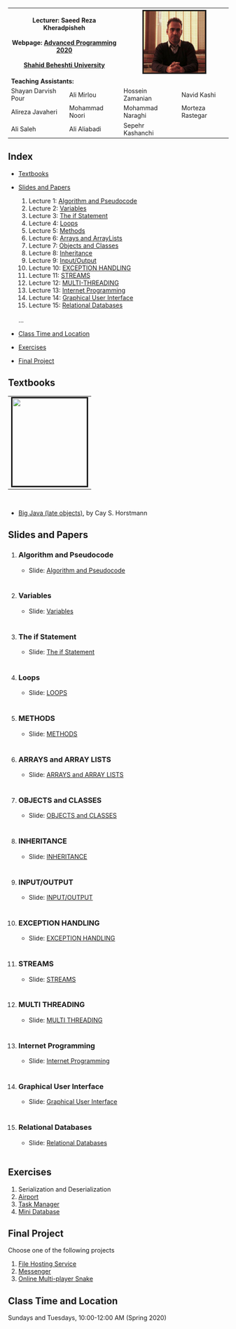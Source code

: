 
<table>
  <tr>
    <th colspan="2">
      <span style="font-weight:bold">Lecturer: </span>
      <span>Saeed Reza Kheradpisheh</span>
      <br><br>
      <span style="font-weight:bold">Webpage:</span> 
      <a href="https://srkh.github.io/AP-CS-SBU/">Advanced Programming 2020</a> 
      <br><br>
      <a href="http://en.sbu.ac.ir/">Shahid Beheshti University</a>
    </th>
    <th colspan="2"><img src="./images/SRKH.jpg" alt="" border='3' height='140' width='140'/></th>
  </tr>
  <tr>
    <td colspan="4"><span style="font-weight:bold">Teaching Assistants:</span></td>
  </tr>
  <tr>
    <td>Shayan Darvish Pour</td>
    <td>Ali Mirlou</td>
    <td>Hossein Zamanian</td>
    <td>Navid Kashi</td>
  </tr>
  <tr>
    <td>Alireza Javaheri</td>
    <td>Mohammad Noori</td>
    <td>Mohammad Naraghi</td>
    <td>Morteza Rastegar</td>
  </tr>
   <tr>
   <td>Ali Saleh</td>
    <td>Ali Aliabadi</td>
    <td>Sepehr Kashanchi</td>
  </tr>
</table>

## Index
- [Textbooks](#textbooks)
- [Slides and Papers](#Slides-and-Papers)
  1. Lecture 1: [Algorithm and  Pseudocode](#Algorithm-and-Pseudocode)
  2. Lecture 2: [Variables](#variables)
  3. Lecture 3: [The if Statement](#The-if-Statement)
  4. Lecture 4: [Loops](#loops)
  5. Lecture 5: [Methods](#METHODS)
  6. Lecture 6: [Arrays and ArrayLists](#ARRAYS-and-ARRAY-LISTS)
  7. Lecture 7: [Objects and Classes](#OBJECTS-and-CLASSES)
  8. Lecture 8: [Inheritance](#INHERITANCE)
  9. Lecture 9: [Input/Output](#INPUT_OUTPUT)
  10. Lecture 10: [EXCEPTION HANDLING](#EXCEPTION_HANDLING)
  11. Lecture 11: [STREAMS](#STREAMS)
  12. Lecture 12: [MULTI-THREADING](#MULTI_THREADING)
  13. Lecture 13: [Internet Programming](#Internet_Programming)
  14. Lecture 14: [Graphical User Interface](#Graphical_User_Interface)
  15. Lecture 15: [Relational Databases](#Relational_DataBases)
  <br>
  ...

- [Class Time and Location](#Class-Time-and-Location)
 
- [Exercises](#exercises)

- [Final Project](#Final_Project)


## Textbooks

<table class="tg">
  <tr>
    <td class="tg-0lax"><img src=".\images\book\big_java.png" alt="" border='3' height='200' width='170' /></td>
  </tr>
</table>

<br>

* [Big Java (late objects)](https://www.wiley.com/en-gb/Big+Java%3A+Late+Objects%2C+1st+Edition-p-9781118087886), by Cay S. Horstmann

## <a name="Slides-and-Papers"></a>Slides and Papers

1. ### <a name="Algorithm-and-Pseudocode"></a>Algorithm and Pseudocode

    - Slide: [Algorithm and  Pseudocode ](./slides/Lecture_1.pdf)
    <br>

2. ### <a name="variables"></a>  Variables
  
   - Slide: [Variables ](./slides/Lecture_02.pdf)  
   <br>
 
3. ### <a name="The-if-Statement"></a>The if Statement

   - Slide: [The if Statement](./slides/Lecture_03.pdf)  <br>
    <br>

4. ### <a name="loops"></a>Loops

   - Slide: [LOOPS](./slides/Lecture_04.pdf) 
   <br>

5. ### <a name="METHODS"></a>METHODS  
   
   - Slide: [METHODS](./slides/Lecture_05.pdf)  <br>
   <br>
 
6. ###  <a name="ARRAYS-and-ARRAY-LISTS"></a>ARRAYS and ARRAY LISTS

   - Slide: [ARRAYS and ARRAY LISTS](./slides/Lecture_06.pdf) 
    <br>

7. ###  <a name="OBJECTS-and-CLASSES"></a>OBJECTS and CLASSES

    - Slide: [OBJECTS and CLASSES](./slides/Lecture_07.pdf)
    <br>
    
8. ### <a name="INHERITANCE"></a>INHERITANCE
    - Slide: [INHERITANCE](./slides/Lecture_08.pdf)
    <br>

9. ### <a name="INPUT_OUTPUT"></a>INPUT/OUTPUT
    - Slide: [INPUT/OUTPUT](./slides/Lecture_09.pdf)
    <br>
    
10. ### <a name="INPUT_OUTPUT"></a>EXCEPTION HANDLING
    - Slide: [EXCEPTION HANDLING](./slides/Lecture_10.pdf)
    <br>

11. ### <a name="INPUT_OUTPUT"></a>STREAMS
    - Slide: [STREAMS](./slides/Lecture_11.pdf)
    <br>
    
12. ### <a name="MULTI_THREADING"></a>MULTI THREADING
    - Slide: [MULTI THREADING](./slides/Lecture_12.pdf)
    <br>
    
13. ### <a name="Internet_Programming"></a>Internet Programming
    - Slide: [Internet Programming](./slides/Lecture_13.pdf)
    <br>
    
14. ### <a name="Graphical_User_Interface"></a>Graphical User Interface
    - Slide: [Graphical User Interface](./slides/Lecture_14.pdf)
    <br>
    
15. ### <a name="Relational Databases"></a>Relational Databases
    - Slide: [Relational Databases](./slides/Lecture_15.pdf)
    <br>
   
    
    

## Exercises

1. Serialization and Deserialization
2. [Airport](./Exercise/Airport)
3. [Task Manager](./Exercise/Task-Manager)
4. [Mini Database](./Exercise/Mini-Database)


## <a name="Final_Project"></a> Final Project
Choose one of the following projects 
1. [File Hosting Service](./final_project/file_hosting_service/README.md)
2. [Messenger](final_project/messenger/README.md)
3. [Online Multi-player Snake](./final_project/online_multi_player_snake/README.md)


## Class Time and Location
Sundays and Tuesdays, 10:00-12:00 AM (Spring 2020)


